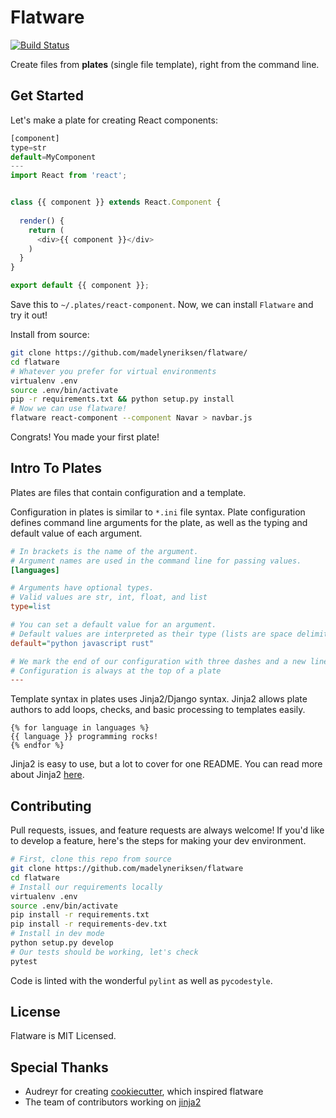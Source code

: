 Flatware
=======

[![Build Status](https://travis-ci.org/madelyneriksen/flatware.svg?branch=master)](https://travis-ci.org/madelyneriksen/flatware)

Create files from **plates** (single file template), right from the command line.

## Get Started

Let's make a plate for creating React components:

```javascript
[component]
type=str
default=MyComponent
---
import React from 'react';


class {{ component }} extends React.Component {
  
  render() {
    return (
      <div>{{ component }}</div>
    )
  }
}

export default {{ component }};
```

Save this to `~/.plates/react-component`. Now, we can install `Flatware` and try it out!

Install from source:

```bash
git clone https://github.com/madelyneriksen/flatware/
cd flatware
# Whatever you prefer for virtual environments
virtualenv .env
source .env/bin/activate
pip -r requirements.txt && python setup.py install
# Now we can use flatware!
flatware react-component --component Navar > navbar.js
```

Congrats! You made your first plate!

## Intro To Plates

Plates are files that contain configuration and a template.

Configuration in plates is similar to `*.ini` file syntax. Plate configuration defines command line arguments for the plate, as well as the typing and default value of each argument.

```ini
# In brackets is the name of the argument.
# Argument names are used in the command line for passing values.
[languages]

# Arguments have optional types.
# Valid values are str, int, float, and list
type=list

# You can set a default value for an argument.
# Default values are interpreted as their type (lists are space delimited)
default="python javascript rust"

# We mark the end of our configuration with three dashes and a new line
# Configuration is always at the top of a plate
---

```

Template syntax in plates uses Jinja2/Django syntax. Jinja2 allows plate authors to add loops, checks, and basic processing to templates easily.

```jinja
{% for language in languages %}
{{ language }} programming rocks!
{% endfor %}
```

Jinja2 is easy to use, but a lot to cover for one README. You can read more about Jinja2 [here](https://github.com/pallets/jinja).

## Contributing

Pull requests, issues, and feature requests are always welcome! If you'd like to develop a feature, here's the steps for making your dev environment.

```bash
# First, clone this repo from source
git clone https://github.com/madelyneriksen/flatware
cd flatware
# Install our requirements locally
virtualenv .env
source .env/bin/activate
pip install -r requirements.txt
pip install -r requirements-dev.txt
# Install in dev mode
python setup.py develop
# Our tests should be working, let's check
pytest
```

Code is linted with the wonderful `pylint` as well as `pycodestyle`.

## License

Flatware is MIT Licensed.

## Special Thanks

* Audreyr for creating [cookiecutter](https://github.com/audreyr/cookiecutter), which inspired flatware
* The team of contributors working on [jinja2](https://github.com/pallets/jinja)
